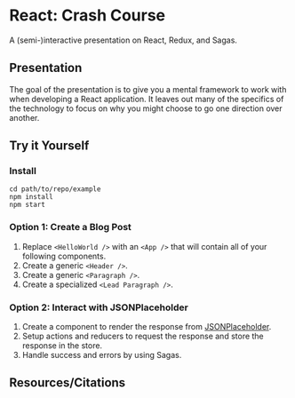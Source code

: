 # React: Crash Course
A (semi-)interactive presentation on React, Redux, and Sagas.

## Presentation
The goal of the presentation is to give you a mental framework to work with when
developing a React application. It leaves out many of the specifics of the
technology to focus on why you might choose to go one direction over another.

## Try it Yourself

### Install

```
cd path/to/repo/example
npm install
npm start
```

### **Option 1**: Create a Blog Post
1. Replace `<HelloWorld />` with an `<App />` that will contain all of your
   following components.
1. Create a generic `<Header />`.
1. Create a generic `<Paragraph />`.
1. Create a specialized `<Lead Paragraph />`.

### **Option 2**: Interact with JSONPlaceholder
1. Create a component to render the response from [JSONPlaceholder](https://jsonplaceholder.typicode.com/).
1. Setup actions and reducers to request the response and store the response in the store.
1. Handle success and errors by using Sagas.

## Resources/Citations
